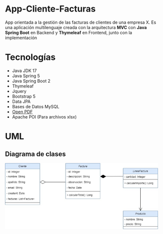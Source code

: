 # App-Cliente-Facturas
App orientada a la gestión de las facturas de clientes de una empresa X.
Es una aplicación multilenguaje creada con la arquitectura **MVC** con **Java Spring Boot** en Backend y **Thymeleaf** en Frontend, junto con la implementación

# Tecnologías
 - Java JDK 17
 - Java Spring 5
 - Java Spring Boot 2
 - Thymeleaf
 - Jquery
 - Bootstrap 5
 - Data JPA
 - Bases de Datos MySQL
 - [Open PDF](https://github.com/LibrePDF/OpenPDF)
 - Apache POI (Para archivos xlsx)

# UML
## Diagrama de clases

![Alt text](src/main/resources/static/images/diagrama-de-clases-app-facturas.jpg?raw=true "diagrama de clases")